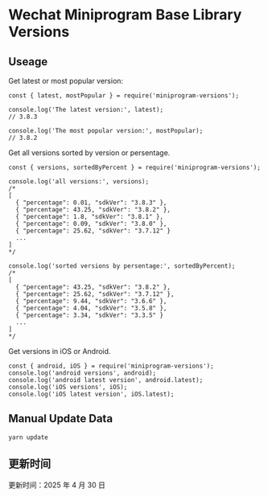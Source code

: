 
# Wechat Miniprogram Base Library Versions

## Useage

Get latest or most popular version:

```;
const { latest, mostPopular } = require('miniprogram-versions');

console.log('The latest version:', latest);
// 3.8.3

console.log('The most popular version:', mostPopular);
// 3.8.2

```

Get all versions sorted by version or persentage.

```
const { versions, sortedByPercent } = require('miniprogram-versions');

console.log('all versions:', versions);
/*
[
  { "percentage": 0.01, "sdkVer": "3.8.3" },
  { "percentage": 43.25, "sdkVer": "3.8.2" },
  { "percentage": 1.8, "sdkVer": "3.8.1" },
  { "percentage": 0.09, "sdkVer": "3.8.0" },
  { "percentage": 25.62, "sdkVer": "3.7.12" }
  ...
]
*/

console.log('sorted versions by persentage:', sortedByPercent);
/*
[
  { "percentage": 43.25, "sdkVer": "3.8.2" },
  { "percentage": 25.62, "sdkVer": "3.7.12" },
  { "percentage": 9.44, "sdkVer": "3.6.6" },
  { "percentage": 4.04, "sdkVer": "3.5.8" },
  { "percentage": 3.34, "sdkVer": "3.3.5" }
  ...
]
*/
```

Get versions in iOS or Android.

```
const { android, iOS } = require('miniprogram-versions');
console.log('android versions', android);
console.log('android latest version', android.latest);
console.log('iOS versions', iOS);
console.log('iOS latest version', iOS.latest);
```

## Manual Update Data

```
yarn update
```

## 更新时间

更新时间：2025 年 4 月 30 日
